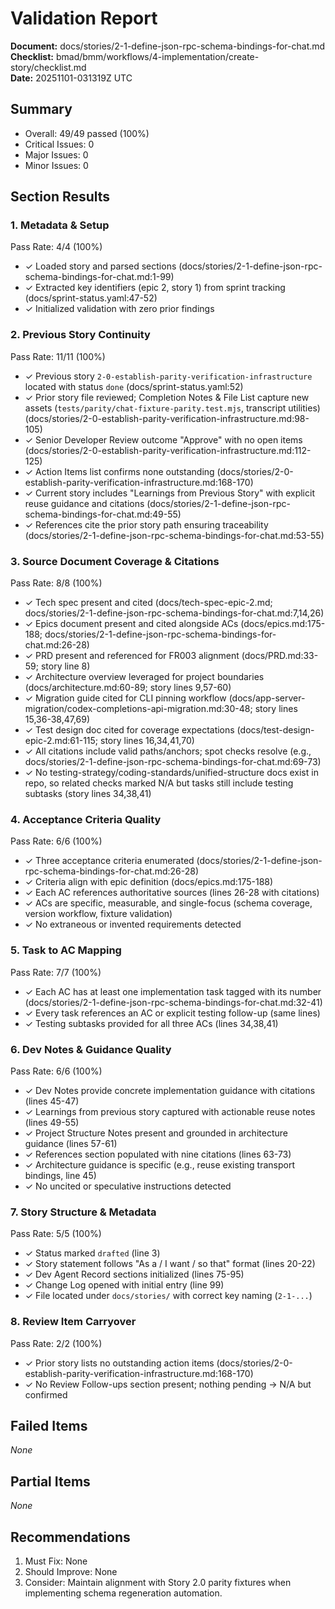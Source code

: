 # Validation Report

**Document:** docs/stories/2-1-define-json-rpc-schema-bindings-for-chat.md  
**Checklist:** bmad/bmm/workflows/4-implementation/create-story/checklist.md  
**Date:** 20251101-031319Z UTC

## Summary

- Overall: 49/49 passed (100%)
- Critical Issues: 0
- Major Issues: 0
- Minor Issues: 0

## Section Results

### 1. Metadata & Setup

Pass Rate: 4/4 (100%)

- ✓ Loaded story and parsed sections (docs/stories/2-1-define-json-rpc-schema-bindings-for-chat.md:1-99)
- ✓ Extracted key identifiers (epic 2, story 1) from sprint tracking (docs/sprint-status.yaml:47-52)
- ✓ Initialized validation with zero prior findings

### 2. Previous Story Continuity

Pass Rate: 11/11 (100%)

- ✓ Previous story `2-0-establish-parity-verification-infrastructure` located with status `done` (docs/sprint-status.yaml:52)
- ✓ Prior story file reviewed; Completion Notes & File List capture new assets (`tests/parity/chat-fixture-parity.test.mjs`, transcript utilities) (docs/stories/2-0-establish-parity-verification-infrastructure.md:98-105)
- ✓ Senior Developer Review outcome "Approve" with no open items (docs/stories/2-0-establish-parity-verification-infrastructure.md:112-125)
- ✓ Action Items list confirms none outstanding (docs/stories/2-0-establish-parity-verification-infrastructure.md:168-170)
- ✓ Current story includes "Learnings from Previous Story" with explicit reuse guidance and citations (docs/stories/2-1-define-json-rpc-schema-bindings-for-chat.md:49-55)
- ✓ References cite the prior story path ensuring traceability (docs/stories/2-1-define-json-rpc-schema-bindings-for-chat.md:53-55)

### 3. Source Document Coverage & Citations

Pass Rate: 8/8 (100%)

- ✓ Tech spec present and cited (docs/tech-spec-epic-2.md; docs/stories/2-1-define-json-rpc-schema-bindings-for-chat.md:7,14,26)
- ✓ Epics document present and cited alongside ACs (docs/epics.md:175-188; docs/stories/2-1-define-json-rpc-schema-bindings-for-chat.md:26-28)
- ✓ PRD present and referenced for FR003 alignment (docs/PRD.md:33-59; story line 8)
- ✓ Architecture overview leveraged for project boundaries (docs/architecture.md:60-89; story lines 9,57-60)
- ✓ Migration guide cited for CLI pinning workflow (docs/app-server-migration/codex-completions-api-migration.md:30-48; story lines 15,36-38,47,69)
- ✓ Test design doc cited for coverage expectations (docs/test-design-epic-2.md:61-115; story lines 16,34,41,70)
- ✓ All citations include valid paths/anchors; spot checks resolve (e.g., docs/stories/2-1-define-json-rpc-schema-bindings-for-chat.md:69-73)
- ✓ No testing-strategy/coding-standards/unified-structure docs exist in repo, so related checks marked N/A but tasks still include testing subtasks (story lines 34,38,41)

### 4. Acceptance Criteria Quality

Pass Rate: 6/6 (100%)

- ✓ Three acceptance criteria enumerated (docs/stories/2-1-define-json-rpc-schema-bindings-for-chat.md:26-28)
- ✓ Criteria align with epic definition (docs/epics.md:175-188)
- ✓ Each AC references authoritative sources (lines 26-28 with citations)
- ✓ ACs are specific, measurable, and single-focus (schema coverage, version workflow, fixture validation)
- ✓ No extraneous or invented requirements detected

### 5. Task to AC Mapping

Pass Rate: 7/7 (100%)

- ✓ Each AC has at least one implementation task tagged with its number (docs/stories/2-1-define-json-rpc-schema-bindings-for-chat.md:32-41)
- ✓ Every task references an AC or explicit testing follow-up (same lines)
- ✓ Testing subtasks provided for all three ACs (lines 34,38,41)

### 6. Dev Notes & Guidance Quality

Pass Rate: 6/6 (100%)

- ✓ Dev Notes provide concrete implementation guidance with citations (lines 45-47)
- ✓ Learnings from previous story captured with actionable reuse notes (lines 49-55)
- ✓ Project Structure Notes present and grounded in architecture guidance (lines 57-61)
- ✓ References section populated with nine citations (lines 63-73)
- ✓ Architecture guidance is specific (e.g., reuse existing transport bindings, line 45)
- ✓ No uncited or speculative instructions detected

### 7. Story Structure & Metadata

Pass Rate: 5/5 (100%)

- ✓ Status marked `drafted` (line 3)
- ✓ Story statement follows "As a / I want / so that" format (lines 20-22)
- ✓ Dev Agent Record sections initialized (lines 75-95)
- ✓ Change Log opened with initial entry (line 99)
- ✓ File located under `docs/stories/` with correct key naming (`2-1-...`)

### 8. Review Item Carryover

Pass Rate: 2/2 (100%)

- ✓ Prior story lists no outstanding action items (docs/stories/2-0-establish-parity-verification-infrastructure.md:168-170)
- ✓ No Review Follow-ups section present; nothing pending → N/A but confirmed

## Failed Items

_None_

## Partial Items

_None_

## Recommendations

1. Must Fix: None
2. Should Improve: None
3. Consider: Maintain alignment with Story 2.0 parity fixtures when implementing schema regeneration automation.
